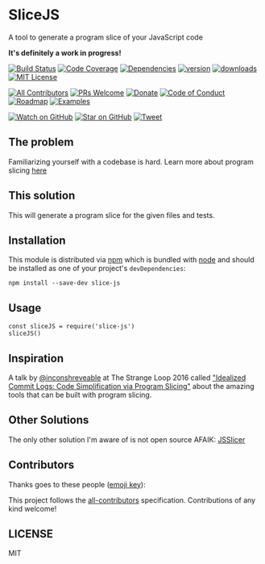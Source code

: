 # SliceJS

A tool to generate a program slice of your JavaScript code

**It's definitely a work in progress!**

[![Build Status][build-badge]][build]
[![Code Coverage][coverage-badge]][coverage]
[![Dependencies][dependencyci-badge]][dependencyci]
[![version][version-badge]][package]
[![downloads][downloads-badge]][npm-stat]
[![MIT License][license-badge]][LICENSE]

[![All Contributors](https://img.shields.io/badge/all_contributors-1-orange.svg?style=flat-square)](#contributors)
[![PRs Welcome][prs-badge]][prs]
[![Donate][donate-badge]][donate]
[![Code of Conduct][coc-badge]][coc]
[![Roadmap][roadmap-badge]][roadmap]
[![Examples][examples-badge]][examples]

[![Watch on GitHub][github-watch-badge]][github-watch]
[![Star on GitHub][github-star-badge]][github-star]
[![Tweet][twitter-badge]][twitter]

## The problem

Familiarizing yourself with a codebase is hard. Learn more about program slicing [here][slicing-wikipedia]

## This solution

This will generate a program slice for the given files and tests.

## Installation

This module is distributed via [npm][npm] which is bundled with [node][node] and should
be installed as one of your project's `devDependencies`:

```
npm install --save-dev slice-js
```

## Usage

```
const sliceJS = require('slice-js')
sliceJS()
```

## Inspiration

A talk by [@inconshreveable](https://github.com/inconshreveable) at The Strange Loop 2016 called
["Idealized Commit Logs: Code Simplification via Program Slicing"](https://youtu.be/dSqLt8BgbRQ)
about the amazing tools that can be built with program slicing.

## Other Solutions

The only other solution I'm aware of is not open source AFAIK: [JSSlicer](http://www.scientific.net/AMM.241-244.2690)

## Contributors

Thanks goes to these people ([emoji key][emojis]):

<!-- ALL-CONTRIBUTORS-LIST:START - Do not remove or modify this section -->
<!-- ALL-CONTRIBUTORS-LIST:END -->

This project follows the [all-contributors][all-contributors] specification. Contributions of any kind welcome!

## LICENSE

MIT

[npm]: https://www.npmjs.com/
[node]: https://nodejs.org
[build-badge]: https://img.shields.io/travis/kentcdodds/slice-js.svg?style=flat-square
[build]: https://travis-ci.org/kentcdodds/slice-js
[coverage-badge]: https://img.shields.io/codecov/c/github/kentcdodds/slice-js.svg?style=flat-square
[coverage]: https://codecov.io/github/kentcdodds/slice-js
[dependencyci-badge]: https://dependencyci.com/github/kentcdodds/slice-js/badge?style=flat-square
[dependencyci]: https://dependencyci.com/github/kentcdodds/slice-js
[version-badge]: https://img.shields.io/npm/v/slice-js.svg?style=flat-square
[package]: https://www.npmjs.com/package/slice-js
[downloads-badge]: https://img.shields.io/npm/dm/slice-js.svg?style=flat-square
[npm-stat]: http://npm-stat.com/charts.html?package=slice-js&from=2016-04-01
[license-badge]: https://img.shields.io/npm/l/slice-js.svg?style=flat-square
[license]: https://github.com/kentcdodds/slice-js/blob/master/other/LICENSE
[prs-badge]: https://img.shields.io/badge/PRs-welcome-brightgreen.svg?style=flat-square
[prs]: http://makeapullrequest.com
[donate-badge]: https://img.shields.io/badge/$-support-green.svg?style=flat-square
[donate]: http://kcd.im/donate
[coc-badge]: https://img.shields.io/badge/code%20of-conduct-ff69b4.svg?style=flat-square
[coc]: https://github.com/kentcdodds/slice-js/blob/master/other/CODE_OF_CONDUCT.md
[roadmap-badge]: https://img.shields.io/badge/%F0%9F%93%94-roadmap-CD9523.svg?style=flat-square
[roadmap]: https://github.com/kentcdodds/slice-js/blob/master/other/ROADMAP.md
[examples-badge]: https://img.shields.io/badge/%F0%9F%92%A1-examples-8C8E93.svg?style=flat-square
[examples]: https://github.com/kentcdodds/slice-js/blob/master/other/EXAMPLES.md
[github-watch-badge]: https://img.shields.io/github/watchers/kentcdodds/slice-js.svg?style=social
[github-watch]: https://github.com/kentcdodds/slice-js/watchers
[github-star-badge]: https://img.shields.io/github/stars/kentcdodds/slice-js.svg?style=social
[github-star]: https://github.com/kentcdodds/slice-js/stargazers
[twitter]: https://twitter.com/intent/tweet?text=Check%20out%20slice-js!%20https://github.com/kentcdodds/slice-js%20%F0%9F%91%8D
[twitter-badge]: https://img.shields.io/twitter/url/https/github.com/kentcdodds/slice-js.svg?style=social
[emojis]: https://github.com/kentcdodds/all-contributors#emoji-key
[all-contributors]: https://github.com/kentcdodds/all-contributors
[slicing-wikipedia]: https://en.wikipedia.org/wiki/Program_slicing
